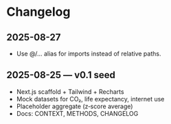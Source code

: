 # Changelog

## 2025-08-27
- Use @/... alias for imports instead of relative paths.

## 2025-08-25 — v0.1 seed
- Next.js scaffold + Tailwind + Recharts
- Mock datasets for CO₂, life expectancy, internet use
- Placeholder aggregate (z‑score average)
- Docs: CONTEXT, METHODS, CHANGELOG
